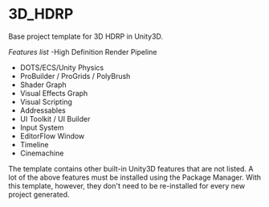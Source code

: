 # 3D_HDRP
Base project template for 3D HDRP in Unity3D.

*Features list*
-High Definition Render Pipeline
- DOTS/ECS/Unity Physics
- ProBuilder / ProGrids / PolyBrush
- Shader Graph
- Visual Effects Graph
- Visual Scripting
- Addressables
- UI Toolkit / UI Builder
- Input System
- EditorFlow Window
- Timeline
- Cinemachine

The template contains other built-in Unity3D features that are not listed. A lot of the above features must be installed using the Package Manager. With this template, however, they don't need to be re-installed for every new project generated.
